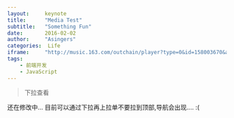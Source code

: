 ```yaml
---
layout:     keynote
title:      "Media Test"
subtitle:   "Something Fun"
date:       2016-02-02
author:     "Asingers"
categories:  Life
iframe:     "http://music.163.com/outchain/player?type=0&id=158003670&auto=1&height=500"
tags:
    - 前端开发
    - JavaScript
---
```


> 下拉查看


还在修改中...
目前可以通过下拉再上拉单不要拉到顶部,导航会出现.... :(